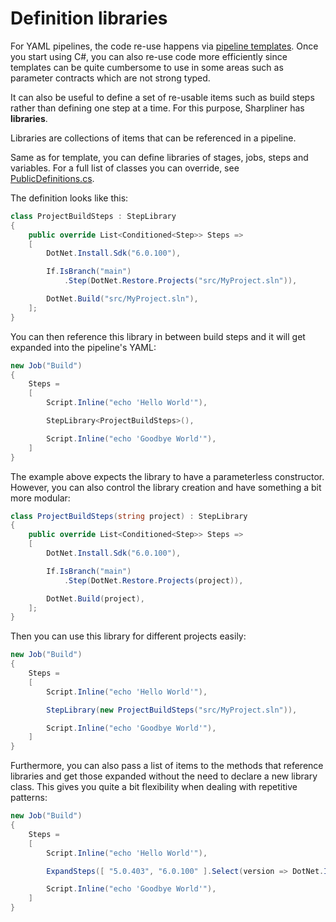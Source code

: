 # Definition libraries

For YAML pipelines, the code re-use happens via [pipeline templates](https://docs.microsoft.com/en-us/azure/devops/pipelines/yaml-schema?view=azure-devops&tabs=schema%2Cparameter-schema#template-references).
Once you start using C#, you can also re-use code more efficiently since templates can be quite cumbersome to use in some areas such as parameter contracts which are not strong typed.

It can also be useful to define a set of re-usable items such as build steps rather than defining one step at a time.
For this purpose, Sharpliner has **libraries**.

Libraries are collections of items that can be referenced in a pipeline.

Same as for template, you can define libraries of stages, jobs, steps and variables.
For a full list of classes you can override, see [PublicDefinitions.cs](https://github.com/sharpliner/sharpliner/blob/main/src/Sharpliner/AzureDevOps/PublicDefinitions.cs).

The definition looks like this:

```csharp
class ProjectBuildSteps : StepLibrary
{
    public override List<Conditioned<Step>> Steps =>
    [
        DotNet.Install.Sdk("6.0.100"),

        If.IsBranch("main")
            .Step(DotNet.Restore.Projects("src/MyProject.sln")),

        DotNet.Build("src/MyProject.sln"),
    ];
}
```

You can then reference this library in between build steps and it will get expanded into the pipeline's YAML:

```csharp
new Job("Build")
{
    Steps =
    [
        Script.Inline("echo 'Hello World'"),

        StepLibrary<ProjectBuildSteps>(),

        Script.Inline("echo 'Goodbye World'"),
    ]
}
```

The example above expects the library to have a parameterless constructor.
However, you can also control the library creation and have something a bit more modular:

```csharp
class ProjectBuildSteps(string project) : StepLibrary
{
    public override List<Conditioned<Step>> Steps =>
    [
        DotNet.Install.Sdk("6.0.100"),

        If.IsBranch("main")
            .Step(DotNet.Restore.Projects(project)),

        DotNet.Build(project),
    ];
}
```

Then you can use this library for different projects easily:

```csharp
new Job("Build")
{
    Steps =
    [
        Script.Inline("echo 'Hello World'"),

        StepLibrary(new ProjectBuildSteps("src/MyProject.sln")),

        Script.Inline("echo 'Goodbye World'"),
    ]
}
```

Furthermore, you can also pass a list of items to the methods that reference libraries and get those expanded without the need to declare a new library class.
This gives you quite a bit flexibility when dealing with repetitive patterns:

```csharp
new Job("Build")
{
    Steps =
    [
        Script.Inline("echo 'Hello World'"),

        ExpandSteps([ "5.0.403", "6.0.100" ].Select(version => DotNet.Install.Sdk(version))),

        Script.Inline("echo 'Goodbye World'"),
    ]
}
```
